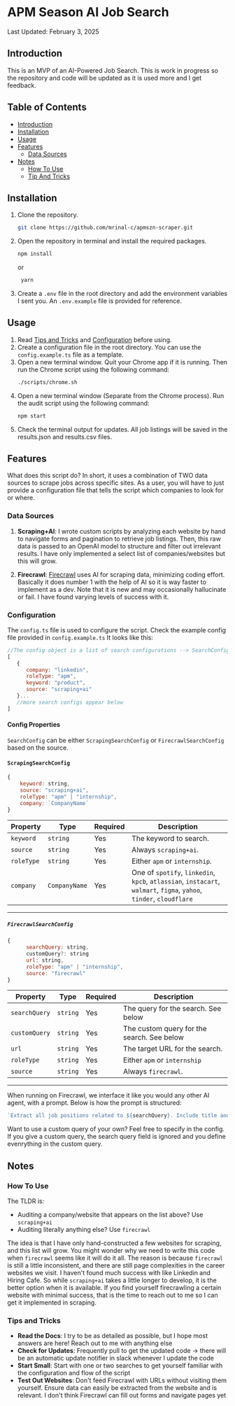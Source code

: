 # APM Season AI Job Search

Last Updated: February 3, 2025

## Introduction

This is an MVP of an AI-Powered Job Search. This is work in progress so the repository and code will be updated as it is used more and I get feedback.

## Table of Contents

- [Introduction](#introduction)
- [Installation](#installation)
- [Usage](#usage)
- [Features](#features)
  - [Data Sources](#data-sources)
- [Notes](#notes)
  - [How To Use](#how-to-use)
  - [Tip And Tricks](#tips-and-tricks)

## Installation

1. Clone the repository.
   ```bash
   git clone https://github.com/mrinal-c/apmszn-scraper.git
   ```
2. Open the repository in terminal and install the required packages.

   ```bash
   npm install
   ```

   or

   ```bash
    yarn
   ```

3. Create a `.env` file in the root directory and add the environment variables I sent you. An `.env.example` file is provided for reference.

## Usage

1. Read [Tips and Tricks](#tips-and-tricks) and [Configuration](#configuration) before using.
2. Create a configuration file in the root directory. You can use the `config.example.ts` file as a template.
3. Open a new terminal window. Quit your Chrome app if it is running. Then run the Chrome script using the following command:
   ```bash
   ./scripts/chrome.sh
   ```
4. Open a new terminal window (Separate from the Chrome process). Run the audit script using the following command:
   ```bash
   npm start
   ```
5. Check the terminal output for updates. All job listings will be saved in the results.json and results.csv files.

## Features

What does this script do? In short, it uses a combination of TWO data sources to scrape jobs across specific sites. As a user, you will have to just provide a configuration file that tells the script which companies to look for or where.

### Data Sources

1. **Scraping+AI**: I wrote custom scripts by analyzing each website by hand to navigate forms and pagination to retrieve job listings. Then, this raw data is passed to an OpenAI model to structure and filter out irrelevant results. I have only implemented a select list of companies/websites but this will grow.

2. **Firecrawl**: [Firecrawl](https://www.firecrawl.dev/) uses AI for scraping data, minimizing coding effort. Basically it does number 1 with the help of AI so it is way faster to implement as a dev. Note that it is new and may occasionally hallucinate or fail. I have found varying levels of success with it.

### Configuration

The `config.ts` file is used to configure the script. Check the example config file provided in `config.example.ts` It looks like this:

```javascript
//The config object is a list of search configurations --> SearchConfig[]
[
   {
      company: "linkedin",
      roleType: "apm",
      keyword: "product",
      source: "scraping+ai"
   }...
   //more search configs appear below
]

```

#### Config Properties

`SearchConfig` can be either `ScrapingSearchConfig` or `FirecrawlSearchConfig` based on the source.

#### `ScrapingSearchConfig`

```javascript
{
    keyword: string,
    source: "scraping+ai",
    roleType: "apm" | "internship",
    company: `CompanyName`
}
```

| **Property** | **Type**      | **Required** | **Description**                                                                                                     |
| ------------ | ------------- | ------------ | ------------------------------------------------------------------------------------------------------------------- |
| `keyword`    | `string`      | Yes          | The keyword to search.                                                                                              |
| `source`     | `string`      | Yes          | Always `scraping+ai`.                                                                                               |
| `roleType`   | `string`      | Yes          | Either `apm` or `internship`.                                                                                       |
| `company`    | `CompanyName` | Yes          | One of `spotify`, `linkedin`, `kpcb`, `atlassian`, `instacart`, `walmart`, `figma`, `yahoo`, `tinder`, `cloudflare` |

---

##### `FirecrawlSearchConfig`

```javascript
{
      searchQuery: string,
      customQuery?: string
      url: string,
      roleType: "apm" | "internship",
      source: "firecrawl"
}
```

| **Property**  | **Type** | **Required** | **Description**                            |
| ------------- | -------- | ------------ | ------------------------------------------ |
| `searchQuery` | `string` | Yes          | The query for the search. See below        |
| `customQuery` | `string` | Yes          | The custom query for the search. See below |
| `url`         | `string` | Yes          | The target URL for the search.             |
| `roleType`    | `string` | Yes          | Either `apm` or `internship`               |
| `source`      | `string` | Yes          | Always `firecrawl`.                        |

---

When running on Firecrawl, we interface it like you would any other AI agent, with a prompt. Below is how the prompt is structured:

```javascript
`Extract all job positions related to ${searchQuery}. Include title and application link as required fields. Optionally include location, salary, visa, and description if available. Search across the first 3 pages of the site if possible.`;
```

Want to use a custom query of your own? Feel free to specify in the config. If you give a custom query, the search query field is ignored and you define evenrything in the custom query.

## Notes

### How To Use

The TLDR is:

- Auditing a company/website that appears on the list above? Use `scraping+ai`
- Auditing literally anything else? Use `firecrawl`

The idea is that I have only hand-constructed a few websites for scraping, and this list will grow. You might wonder why we need to write this code when `firecrawl` seems like it will do it all. The reason is because `firecrawl` is still a little inconsistent, and there are still page complexities in the career websites we visit. I haven't found much success with like Linkedin and Hiring Cafe. So while `scraping+ai` takes a little longer to develop, it is the better option when it is available. If you find yourself firecrawling a certain website with minimal success, that is the time to reach out to me so I can get it implemented in scraping.

### Tips and Tricks

- **Read the Docs**: I try to be as detailed as possible, but I hope most answers are here! Reach out to me with anything else
- **Check for Updates**: Frequently pull to get the updated code -> there will be an automatic update notifier in slack whenever I update the code
- **Start Small**: Start with one or two searches to get yourself familiar with the configuration and flow of the script
- **Test Out Websites**: Don't feed Firecrawl with URLs without visiting them yourself. Ensure data can easily be extracted from the website and is relevant. I don't think Firecrawl can fill out forms and navigate pages yet
